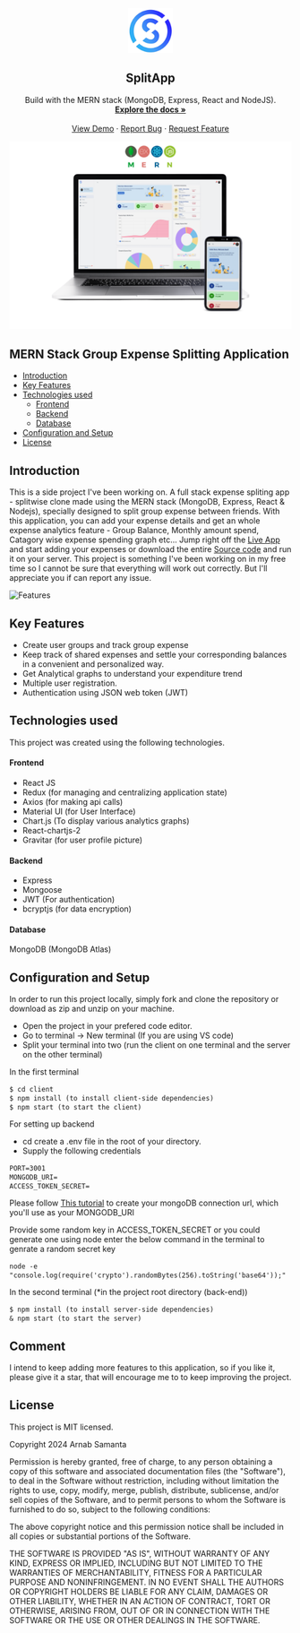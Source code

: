 <div align="center">
  <a href="">
    <img src="https://github.com/arnb-smnta/expense-split-app-revamped/blob/main/client/public/static/logo.png?raw=true" alt="Logo" width="80" height="80">
  </a>

  <h2 align="center">SplitApp</h2>

  <p align="center">
    Build with the MERN stack (MongoDB, Express, React and NodeJS).
    <br />
    <a href="https://github.com/arnb-smnta/expense-split-app-revamped"><strong>Explore the docs »</strong></a>
    <br />
    <br />
    <a href="https://split-app-arnab.netlify.app/">View Demo</a>
    ·
    <a href="https://github.com/arnb-smnta/expense-split-app-revamped/issues">Report Bug</a>
    ·
    <a href="https://github.com/arnb-smnta/expense-split-app-revamped/issues">Request Feature</a>
  </p>
</div>

![SplitApp](https://github.com/arnb-smnta/expense-split-app-revamped/blob/main/Screenshots/dashboard-main-transparent.png)

## MERN Stack Group Expense Splitting Application

- [Introduction](#introduction)
- [Key Features](#key-features)
- [Technologies used](#technologies-used)
  - [Frontend](#frontend)
  - [Backend](#backend)
  - [Database](#database)
- [Configuration and Setup](#configuration-and-setup)
- [License](#license)

## Introduction

This is a side project I've been working on. A full stack expense spliting app - splitwise clone made using the MERN stack (MongoDB, Express, React & Nodejs), specially designed to split group expense between friends. With this application, you can add your expense details and get an whole expense analytics feature - Group Balance, Monthly amount spend, Catagory wise expense spending graph etc... Jump right off the [Live App](https://split-app-arnab.netlify.app/) and start adding your expenses or download the entire [Source code](https://github.com/arnb-smnta/expense-split-app-revamped) and run it on your server. This project is something I've been working on in my free time so I cannot be sure that everything will work out correctly. But I'll appreciate you if can report any issue.

![Features](https://github.com/arnb-smnta/expense-split-app-revamped/blob/main/Screenshots/combined-screenshot.png)

## Key Features

- Create user groups and track group expense
- Keep track of shared expenses and settle your corresponding balances in a convenient and personalized way.
- Get Analytical graphs to understand your expenditure trend
- Multiple user registration.
- Authentication using JSON web token (JWT)

## Technologies used

This project was created using the following technologies.

#### Frontend

- React JS
- Redux (for managing and centralizing application state)
- Axios (for making api calls)
- Material UI (for User Interface)
- Chart.js (To display various analytics graphs)
- React-chartjs-2
- Gravitar (for user profile picture)

#### Backend

- Express
- Mongoose
- JWT (For authentication)
- bcryptjs (for data encryption)

#### Database

MongoDB (MongoDB Atlas)

## Configuration and Setup

In order to run this project locally, simply fork and clone the repository or download as zip and unzip on your machine.

- Open the project in your prefered code editor.
- Go to terminal -> New terminal (If you are using VS code)
- Split your terminal into two (run the client on one terminal and the server on the other terminal)

In the first terminal

```
$ cd client
$ npm install (to install client-side dependencies)
$ npm start (to start the client)
```

For setting up backend

- cd create a .env file in the root of your directory.
- Supply the following credentials

```
PORT=3001
MONGODB_URI=
ACCESS_TOKEN_SECRET=

```

Please follow [This tutorial](https://dev.to/dalalrohit/how-to-connect-to-mongodb-atlas-using-node-js-k9i) to create your mongoDB connection url, which you'll use as your MONGODB_URI

Provide some random key in ACCESS_TOKEN_SECRET or you could generate one using node enter the below command in the terminal to genrate a random secret key

```
node -e "console.log(require('crypto').randomBytes(256).toString('base64'));"
```

In the second terminal (\*in the project root directory (back-end))

```
$ npm install (to install server-side dependencies)
& npm start (to start the server)
```

## Comment

I intend to keep adding more features to this application, so if you like it, please give it a star, that will encourage me to
to keep improving the project.

## License

This project is MIT licensed.

Copyright 2024 Arnab Samanta

Permission is hereby granted, free of charge, to any person obtaining a copy of this software and associated documentation files (the "Software"), to deal in the Software without restriction, including without limitation the rights to use, copy, modify, merge, publish, distribute, sublicense, and/or sell copies of the Software, and to permit persons to whom the Software is furnished to do so, subject to the following conditions:

The above copyright notice and this permission notice shall be included in all copies or substantial portions of the Software.

THE SOFTWARE IS PROVIDED "AS IS", WITHOUT WARRANTY OF ANY KIND, EXPRESS OR IMPLIED, INCLUDING BUT NOT LIMITED TO THE WARRANTIES OF MERCHANTABILITY, FITNESS FOR A PARTICULAR PURPOSE AND NONINFRINGEMENT. IN NO EVENT SHALL THE AUTHORS OR COPYRIGHT HOLDERS BE LIABLE FOR ANY CLAIM, DAMAGES OR OTHER LIABILITY, WHETHER IN AN ACTION OF CONTRACT, TORT OR OTHERWISE, ARISING FROM, OUT OF OR IN CONNECTION WITH THE SOFTWARE OR THE USE OR OTHER DEALINGS IN THE SOFTWARE.
